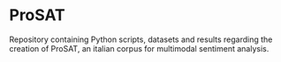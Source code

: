 # ProSAT
Repository containing Python scripts, datasets and results regarding the creation of ProSAT, an italian corpus for multimodal sentiment analysis.
